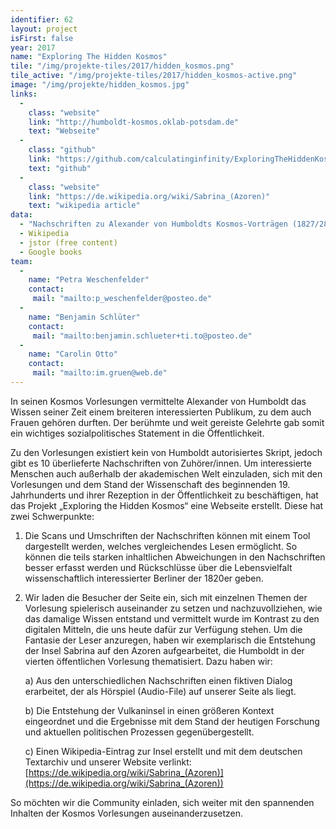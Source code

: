 ```yaml
---
identifier: 62
layout: project
isFirst: false
year: 2017
name: "Exploring The Hidden Kosmos"
tile: "/img/projekte-tiles/2017/hidden_kosmos.png"
tile_active: "/img/projekte-tiles/2017/hidden_kosmos-active.png"
image: "/img/projekte/hidden_kosmos.jpg"
links:
  -
    class: "website"
    link: "http://humboldt-kosmos.oklab-potsdam.de"
    text: "Webseite"
  -
    class: "github"
    link: "https://github.com/calculatinginfinity/ExploringTheHiddenKosmos"
    text: "github"
  -
    class: "website"
    link: "https://de.wikipedia.org/wiki/Sabrina_(Azoren)"
    text: "wikipedia article"
data:
  - "Nachschriften zu Alexander von Humboldts Kosmos-Vorträgen (1827/28) (BBAW)"
  - Wikipedia
  - jstor (free content)
  - Google books
team:
  -
    name: "Petra Weschenfelder"
    contact:
     mail: "mailto:p_weschenfelder@posteo.de"
  -
    name: "Benjamin Schlüter"
    contact:
     mail: "mailto:benjamin.schlueter+ti.to@posteo.de"
  -
    name: "Carolin Otto"
    contact:
     mail: "mailto:im.gruen@web.de"
---
```


In seinen Kosmos Vorlesungen vermittelte Alexander von Humboldt das Wissen seiner Zeit einem breiteren interessierten Publikum, zu dem auch Frauen gehören durften. Der berühmte und weit gereiste Gelehrte gab somit ein wichtiges sozialpolitisches Statement in die Öffentlichkeit.

Zu den Vorlesungen existiert kein von Humboldt autorisiertes Skript, jedoch gibt es 10 überlieferte Nachschriften von Zuhörer/innen. Um interessierte Menschen auch außerhalb der akademischen Welt einzuladen, sich mit den Vorlesungen und dem Stand der Wissenschaft des beginnenden 19. Jahrhunderts und ihrer Rezeption in der Öffentlichkeit zu beschäftigen, hat das Projekt „Exploring the Hidden Kosmos“ eine Webseite erstellt. Diese hat zwei Schwerpunkte:    

1. Die Scans und Umschriften der Nachschriften können mit einem Tool dargestellt werden, welches vergleichendes Lesen ermöglicht. So können die teils starken inhaltlichen Abweichungen in den Nachschriften besser erfasst werden und Rückschlüsse über die Lebensvielfalt wissenschaftlich interessierter Berliner der 1820er geben. 
 
2. Wir laden die Besucher der Seite ein, sich mit einzelnen Themen der Vorlesung spielerisch auseinander zu setzen und nachzuvollziehen, wie das damalige Wissen entstand und vermittelt wurde im Kontrast zu den digitalen Mitteln, die uns heute dafür zur Verfügung stehen. Um die Fantasie der Leser anzuregen, haben wir exemplarisch die Entstehung der Insel Sabrina auf den Azoren aufgearbeitet, die Humboldt in der vierten öffentlichen Vorlesung thematisiert. Dazu haben wir: 

    a) Aus den unterschiedlichen Nachschriften einen fiktiven Dialog erarbeitet, der als Hörspiel (Audio-File) auf unserer Seite als liegt. 

    b) Die Entstehung der Vulkaninsel in einen größeren Kontext eingeordnet und die
Ergebnisse mit dem Stand der heutigen Forschung und aktuellen politischen Prozessen gegenübergestellt. 

    c) Einen Wikipedia-Eintrag zur Insel erstellt und mit dem deutschen Textarchiv und unserer Website verlinkt: [https://de.wikipedia.org/wiki/Sabrina_(Azoren)](https://de.wikipedia.org/wiki/Sabrina_(Azoren))

So möchten wir die Community einladen, sich weiter mit den spannenden Inhalten der Kosmos Vorlesungen auseinanderzusetzen.


